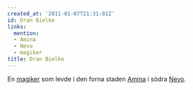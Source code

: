 ```yaml
---
created_at: '2011-01-07T21:31:01Z'
id: Dran Bielke
links:
  mention:
  - Amina
  - Nevo
  - magiker
title: Dran Bielke
---
```


En [magiker] som levde i den forna staden [Amina] i södra [Nevo].

  [magiker]: magiker
  [Amina]: Amina
  [Nevo]: Nevo